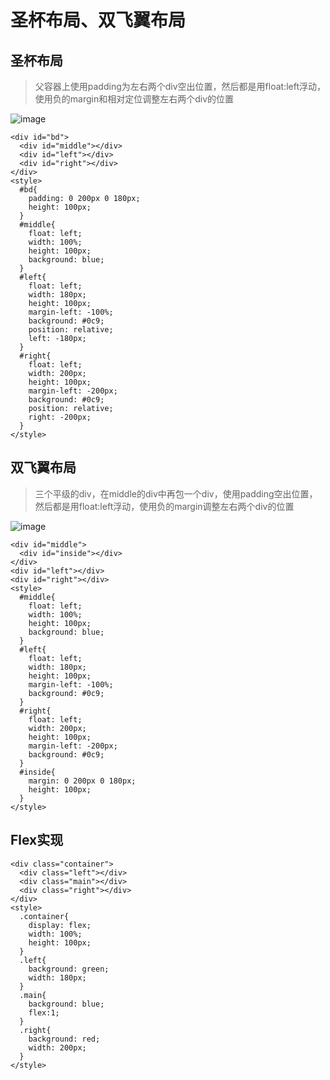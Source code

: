 # 圣杯布局、双飞翼布局

## 圣杯布局
> 父容器上使用padding为左右两个div空出位置，然后都是用float:left浮动，使用负的margin和相对定位调整左右两个div的位置

![image](http://pcip8vul0.bkt.clouddn.com/grail-layout.png)
```
<div id="bd">
  <div id="middle"></div>
  <div id="left"></div>
  <div id="right"></div>
</div>
<style>
  #bd{
    padding: 0 200px 0 180px;
    height: 100px;
  }
  #middle{
    float: left;
    width: 100%;
    height: 100px;
    background: blue;
  }
  #left{
    float: left;
    width: 180px;
    height: 100px;
    margin-left: -100%;
    background: #0c9;
    position: relative;
    left: -180px;
  }
  #right{
    float: left;
    width: 200px;
    height: 100px;
    margin-left: -200px;
    background: #0c9;
    position: relative;
    right: -200px;
  }
</style>
```
## 双飞翼布局
> 三个平级的div，在middle的div中再包一个div，使用padding空出位置，然后都是用float:left浮动，使用负的margin调整左右两个div的位置

![image](http://pcip8vul0.bkt.clouddn.com/doubleWing-layout.png)
```
<div id="middle">
  <div id="inside"></div>
</div>
<div id="left"></div>
<div id="right"></div>
<style>
  #middle{
    float: left;
    width: 100%;
    height: 100px;
    background: blue;
  }
  #left{
    float: left;
    width: 180px;
    height: 100px;
    margin-left: -100%;
    background: #0c9;
  }
  #right{
    float: left;
    width: 200px;
    height: 100px;
    margin-left: -200px;
    background: #0c9;
  }
  #inside{
    margin: 0 200px 0 180px;
    height: 100px;
  }
</style>
```
## Flex实现
```
<div class="container">
  <div class="left"></div>
  <div class="main"></div>
  <div class="right"></div>
</div>
<style>
  .container{
    display: flex;
    width: 100%;
    height: 100px;
  }
  .left{
    background: green;
    width: 180px;
  }
  .main{
    background: blue;
    flex:1;
  }
  .right{
    background: red;
    width: 200px;
  }
</style>
```